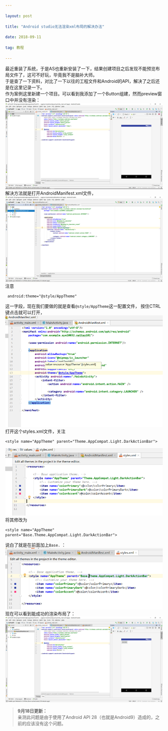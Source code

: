 ```yaml
---

layout: post

title: "Android studio无法渲染xml布局的解决办法"

date: 2018-09-11

tag: 教程

---
```


最近重装了系统，于是AS也重新安装了一下，结果创建项目之后发现不能预览布局文件了，这可不好玩，毕竟我不是脑补大师。        
于是查了一下资料，对比了一下以往的工程文件和Android的API，解决了之后还是在这里记录一下。        
作为案例这里新建一个项目。可以看到我添加了一个Button组建，然而preview窗口中并没有渲染：
![](\images\posts\androidXML\an01.PNG)
解决方法就是打开AndroidManifest.xml文件，
![](\images\posts\androidXML\an02.PNG) 
注意
```
 android:theme="@style/AppTheme"
```

这一字段，现在我们要做的就是查看`@style/AppTheme`这一配置文件，
按住CTRL键点击就可以打开，      
![](\images\posts\androidXML\an03.PNG)      
打开这个styles.xml文件，关注
```
<style name="AppTheme" parent="Theme.AppCompat.Light.DarkActionBar">
```
![](\images\posts\androidXML\an04.PNG)      
将其修改为
```
<style name="AppTheme" parent="Base.Theme.AppCompat.Light.DarkActionBar">
```
说白了就是在前面加上`Base.` ：
![](\images\posts\androidXML\an05.PNG)      
现在可以看到能成功的渲染布局了：
![](\images\posts\androidXML\an06.PNG)      

>**9月18日更新：**      
>亲测此问题是由于使用了Android API 28（也就是Android9）造成的，之前的应该没有这个问题。
